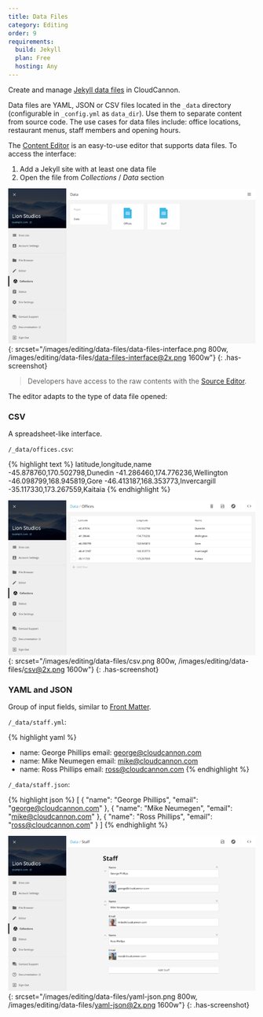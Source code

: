 ```yaml
---
title: Data Files
category: Editing
order: 9
requirements:
  build: Jekyll
  plan: Free
  hosting: Any
---
```


Create and manage [Jekyll data files](https://jekyllrb.com/docs/datafiles/) in CloudCannon.

Data files are YAML, JSON or CSV files located in the `_data` directory (configurable in `_config.yml` as `data_dir`). Use them to separate content from source code.
The use cases for data files include: office locations, restaurant menus, staff members and opening hours.

The [Content Editor](/editing/content-editor/) is an easy-to-use editor that supports data files. To access the interface:

1. Add a Jekyll site with at least one data file
2. Open the file from *Collections* / *Data* section

![Data files interface](/images/editing/data-files/data-files-interface.png){: srcset="/images/editing/data-files/data-files-interface.png 800w, /images/editing/data-files/data-files-interface@2x.png 1600w"}
{: .has-screenshot}

> Developers have access to the raw contents with the [Source Editor](/editing/source-editor/).

The editor adapts to the type of data file opened:


### CSV

A spreadsheet-like interface.

`/_data/offices.csv`:

{% highlight text %}
latitude,longitude,name
-45.878760,170.502798,Dunedin
-41.286460,174.776236,Wellington
-46.098799,168.945819,Gore
-46.413187,168.353773,Invercargill
-35.117330,173.267559,Kaitaia
{% endhighlight %}

![CSV interface](/images/editing/data-files/csv.png){: srcset="/images/editing/data-files/csv.png 800w, /images/editing/data-files/csv@2x.png 1600w"}
{: .has-screenshot}


### YAML and JSON

Group of input fields, similar to [Front Matter](/editing/front-matter/).

`/_data/staff.yml`:

{% highlight yaml %}
- name: George Phillips
  email: george@cloudcannon.com
- name: Mike Neumegen
  email: mike@cloudcannon.com
- name: Ross Phillips
  email: ross@cloudcannon.com
{% endhighlight %}

`/_data/staff.json`:

{% highlight json %}
[
  {
    "name": "George Phillips",
    "email": "george@cloudcannon.com"
  },
  {
    "name": "Mike Neumegen",
    "email": "mike@cloudcannon.com"
  },
  {
    "name": "Ross Phillips",
    "email": "ross@cloudcannon.com"
  }
]
{% endhighlight %}

![YAML/JSON interface](/images/editing/data-files/yaml-json.png){: srcset="/images/editing/data-files/yaml-json.png 800w, /images/editing/data-files/yaml-json@2x.png 1600w"}
{: .has-screenshot}